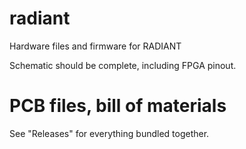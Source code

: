 # radiant
Hardware files and firmware for RADIANT

Schematic should be complete, including FPGA pinout.

# PCB files, bill of materials

See "Releases" for everything bundled together.
